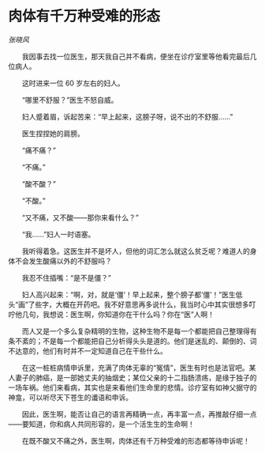 # 肉体有千万种受难的形态

*张晓风*

　　我因事去找一位医生，那天我自己并不看病，便坐在诊疗室里等他看完最后几位病人。

　　这时进来一位 60 岁左右的妇人。

　　“哪里不舒服？”医生不怒自威。

　　妇人蹙着眉，诉起苦来：“早上起来，这膀子呀，说不出的不舒服……”

　　医生捏捏她的肩膀。

　　“痛不痛？”

　　“不痛。”

　　“酸不酸？”

　　“不酸。”

　　“又不痛，又不酸——那你来看什么？”

　　“我……”妇人一时语塞。

　　我听得着急。这医生并不是坏人，但他的词汇怎么就这么贫乏呢？难道人的身体不会发生酸痛以外的不舒服吗？

　　我忍不住插嘴：“是不是僵？”

　　妇人高兴起来：“啊，对，就是‘僵’！早上起来，整个膀子都‘僵’！”医生低头“画”了些字，大概在开药吧。我不好意思再多说什么，我当时心中其实很想多叮咛他几句，我想说：医生啊，你知道你在干什么吗？你在“医”人啊！

　　而人又是一个多么复杂精明的生物，这种生物不是每一个都能把自己整理得有条不紊的；不是每一个都能把自己分析得头头是道的。他们是迷乱的、颠倒的、词不达意的，他们有时并不一定知道自己在干些什么。

　　在这一桩桩病情申诉里，充满了肉体无辜的“冤情”，医生有时也是法官吧。某人妻子的肺癌，是一部她丈夫的抽烟史；某位父亲的十二指肠溃疡，是缘于独子的一场车祸。他们来看病，其实也是来看他们生命里的悲情。诊疗室有如神父据守的神龛，可以听尽天下苍生的谶语和申诉。

　　因此，医生啊，能否让自己的语言再精确一点，再丰富一点，再推敲仔细一点——要知道，你和病人共同形容的，是一个活生生的生命啊！

　　在既不酸又不痛之外，医生啊，肉体还有千万种受难的形态都等待申诉呢！